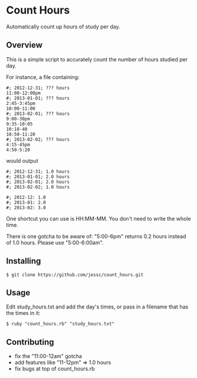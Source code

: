 
# Count Hours

Automatically count up hours of study per day.

## Overview

This is a simple script to accurately count the number of hours studied per day.

For instance, a file containing:

	#; 2012-12-31; ??? hours
	11:00-12:00pm
	#; 2013-01-01; ??? hours
	2:45-3:45pm
	10:00-11:00
	#; 2013-02-01; ??? hours
	9:00-30pm
	9:35-10:05
	10:10-40
	10:50-11:20
	#; 2013-02-02; ??? hours
	4:15-45pm
	4:50-5:20

would output 

	#; 2012-12-31; 1.0 hours
	#; 2013-01-01; 2.0 hours
	#; 2013-02-01; 2.0 hours
	#; 2013-02-02; 1.0 hours

	#; 2012-12: 1.0
	#; 2013-01: 2.0
	#; 2013-02: 3.0

One shortcut you can use is HH:MM-MM. You don't need to write the whole time.

There is one gotcha to be aware of: "5:00-6pm" returns 0.2 hours instead of 1.0 hours. Please use "5:00-6:00am".

## Installing

	$ git clone https://github.com/jessc/count_hours.git

## Usage

Edit study_hours.txt and add the day's times, or pass in a filename that has the times in it:

	$ ruby "count_hours.rb" "study_hours.txt"

## Contributing
 - fix the "11:00-12am" gotcha
 - add features like "11-12pm" => 1.0 hours
 - fix bugs at top of count_hours.rb
